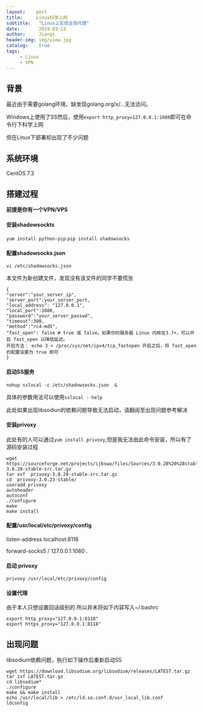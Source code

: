 ```yaml
---
layout:    post
title:     Linux科学上网
subtitle:   "Linux上实现全局代理"
date:       2019-03-13
author:     Jiangs
header-img: img/view.jpg
catalog:    true
tags:
     - Linux
     - VPN
---
```


## 背景

最近由于需要golang环境，缺发现golang.org/x/...无法访问。

Windows上使用了SS然后，使用`export http_proxy=127.0.0.1:1080`即可在命令行下科学上网

但在Linux下部署却出现了不少问题

## 系统环境

CentOS  7.3

## 搭建过程

**前提是你有一个VPN/VPS**

#### 安装shadowsockts

`yum install python-pip`
`pip install shadowsocks`

#### 配置shadowsocks.json

`vi /etc/shadowsocks.json`

本文件为新创建文件，发现没有该文件的同学不要慌张

```
{
"server":"your_server_ip",
"server_port":your_server_port,
"local_address": "127.0.0.1", 
"local_port":1080, 
"password":"your_server_passwd",
"timeout":300, 
"method":"rc4-md5", 
"fast_open": false # true 或 false。如果你的服务器 Linux 内核在3.7+，可以开启 fast_open 以降低延迟。
开启方法： echo 3 > /proc/sys/net/ipv4/tcp_fastopen 开启之后，将 fast_open 的配置设置为 true 即可
}
```

#### 启动SS服务

`nohup sslocal -c /etc/shadowsocks.json  &`

具体的参数用法可以使用`sslocal --help`

此处如果出现libsodiun的依赖问题导致无法启动，请翻阅至出现问题参考解决

#### 安装privoxy

此处有的人可以通过`yum install privoxy`,但是我无法由此命令安装，所以有了源码安装过程

```
wget https://sourceforge.net/projects/ijbswa/files/Sources/3.0.28%20%28stable%29/privoxy-3.0.28-stable-src.tar.gz
tar xvf  privoxy-3.0.28-stable-src.tar.gz
cd  privoxy-3.0.23-stable/
useradd privoxy
autoheader
autoconf
./configure
make
make install
```

#### 配置/usr/local/etc/privoxy/config

listen-address localhost:8118

forward-socks5 / 127.0.0.1:1080 .

#### 启动 privoxy

`privoxy /usr/local/etc/privoxy/config`

#### 设置代理

由于本人只想设置回话级别的 所以并未将如下内容写入~/.bashrc

```
export http_proxy="127.0.0.1:8118"
export https_proxy="127.0.0.1:8118"
```

## 出现问题
libsodium依赖问题，执行如下操作后重新启动SS
```
wget https://download.libsodium.org/libsodium/releases/LATEST.tar.gz
tar zxf LATEST.tar.gz
cd libsodium*
./configure
make && make install
echo /usr/local/lib > /etc/ld.so.conf.d/usr_local_lib.conf
ldconfig
```


